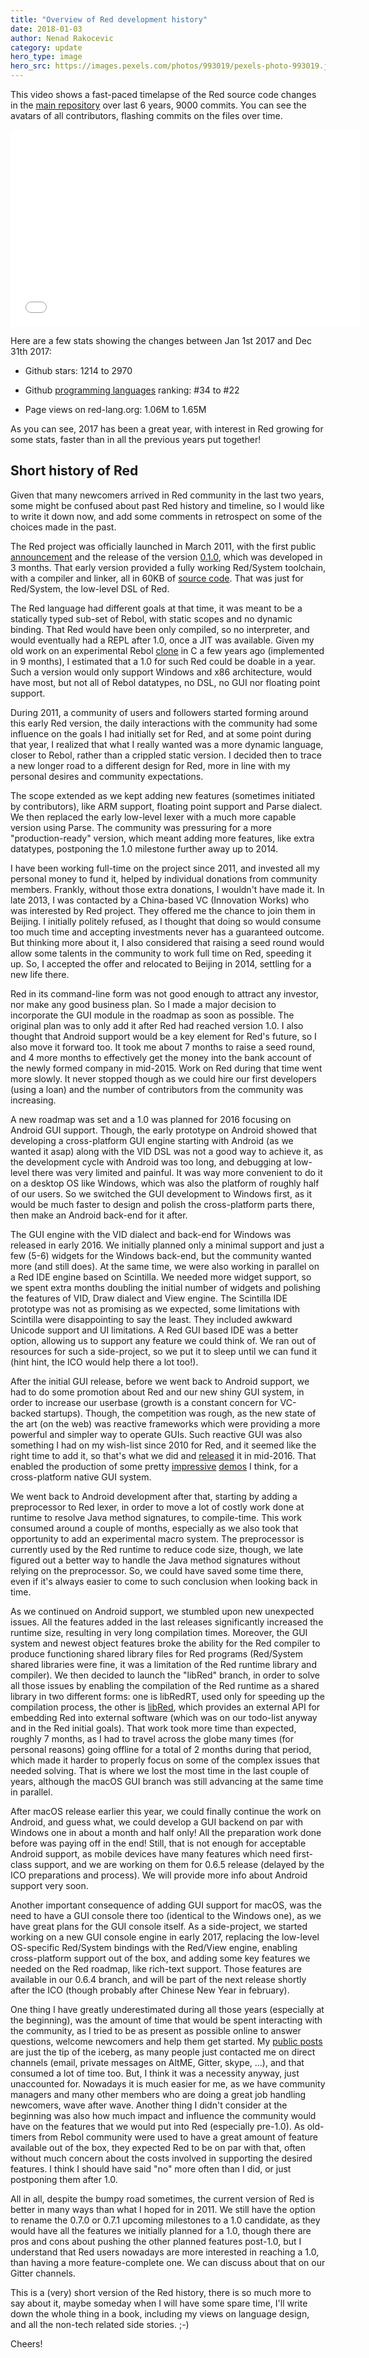 ```yaml
---
title: "Overview of Red development history"
date: 2018-01-03 
author: Nenad Rakocevic
category: update
hero_type: image
hero_src: https://images.pexels.com/photos/993019/pexels-photo-993019.jpeg?auto=compress&cs=tinysrgb&h=650&w=940
---
```


This video shows a fast-paced timelapse of the Red source code changes in the [main repository](https://github.com/red/red) over last 6 years, 9000 commits. You can see the avatars of all contributors, flashing commits on the files over time.

<div align="center">
<iframe allowfullscreen="allowfullscreen" frameborder="0" height="315" src="//www.youtube.com/embed/OdEqMILgDKo" width="560"></iframe>
</div>


Here are a few stats showing the changes between Jan 1st 2017 and Dec 31th 2017:

* Github stars: 1214 to 2970

* Github [programming languages](https://github.com/collections/programming-languages) ranking: #34 to #22

* Page views on red-lang.org: 1.06M to 1.65M

As you can see, 2017 has been a great year, with interest in Red growing for some stats, faster than in all the previous years put together!

## Short history of Red

Given that many newcomers arrived in Red community in the last two years, some might be confused about past Red history and timeline, so I would like to write it down now, and add some comments in retrospect on some of the choices made in the past.

The Red project was officially launched in March 2011, with the first public [announcement](http://www.red-lang.org/2011/02/journey-begins.html) and the release of the version [0.1.0](http://www.red-lang.org/2011/03/taking-redsystem-pill.html), which was developed in 3 months. That early version provided a fully working Red/System toolchain, with a compiler and linker, all in 60KB of [source code](https://github.com/red/red/releases/tag/v0.1.0). That was just for Red/System, the low-level DSL of Red.

The Red language had different goals at that time, it was meant to be a statically typed sub-set of Rebol, with static scopes and no dynamic binding. That Red would have been only compiled, so no interpreter, and would eventually had a REPL after 1.0, once a JIT was available. Given my old work on an experimental Rebol [clone](https://sourceforge.net/projects/r-sharp/) in C a few years ago (implemented in 9 months), I estimated that a 1.0 for such Red could be doable in a year. Such a version would only support Windows and x86 architecture, would have most, but not all of Rebol datatypes, no DSL, no GUI nor floating point support.

During 2011, a community of users and followers started forming around this early Red version, the daily interactions with the community had some influence on the goals I had initially set for Red, and at some point during that year, I realized that what I really wanted was a more dynamic language, closer to Rebol, rather than a crippled static version. I decided then to trace a new longer road to a different design for Red, more in line with my personal desires and community expectations.

The scope extended as we kept adding new features (sometimes initiated by contributors), like ARM support, floating point support and Parse dialect. We then replaced the early low-level lexer with a much more capable version using Parse. The community was pressuring for a more "production-ready" version, which meant adding more features, like extra datatypes, postponing the 1.0 milestone further away up to 2014.

I have been working full-time on the project since 2011, and invested all my personal money to fund it, helped by individual donations from community members. Frankly, without those extra donations, I wouldn't have made it. In late 2013, I was contacted by a China-based VC (Innovation Works) who was interested by Red project. They offered me the chance to join them in Beijing. I initially politely refused, as I thought that doing so would consume too much time and accepting investments never has a guaranteed outcome. But thinking more about it, I also considered that raising a seed round would allow some talents in the community to work full time on Red, speeding it up. So, I accepted the offer and relocated to Beijing in 2014, settling for a new life there.

Red in its command-line form was not good enough to attract any investor, nor make any good business plan. So I made a major decision to incorporate the GUI module in the roadmap as soon as possible. The original plan was to only add it after Red had reached version 1.0. I also thought that Android support would be a key element for Red's future, so I also move it forward too. It took me about 7 months to raise a seed round, and 4 more months to effectively get the money into the bank account of the newly formed company in mid-2015. Work on Red during that time went more slowly. It never stopped though as we could hire our first developers (using a loan) and the number of contributors from the community was increasing.

A new roadmap was set and a 1.0 was planned for 2016 focusing on Android GUI support. Though, the early prototype on Android showed that developing a cross-platform GUI engine starting with Android (as we wanted it asap) along with the VID DSL was not a good way to achieve it, as the development cycle with Android was too long, and debugging at low-level there was very limited and painful. It was way more convenient to do it on a desktop OS like Windows, which was also the platform of roughly half of our users. So we switched the GUI development to Windows first, as it would be much faster to design and polish the cross-platform parts there, then make an Android back-end for it after.

The GUI engine with the VID dialect and back-end for Windows was released in early 2016. We initially planned only a minimal support and just a few (5-6) widgets for the Windows back-end, but the community wanted more (and still does). At the same time, we were also working in parallel on a Red IDE engine based on Scintilla. We needed more widget support, so we spent extra months doubling the initial number of widgets and polishing the features of VID, Draw dialect and View engine. The Scintilla IDE prototype was not as promising as we expected, some limitations with Scintilla were disappointing to say the least. They included awkward Unicode support and UI limitations. A Red GUI based IDE was a better option, allowing us to support any feature we could think of. We ran out of resources for such a side-project, so we put it to sleep until we can fund it (hint hint, the ICO would help there a lot too!).

After the initial GUI release, before we went back to Android support, we had to do some promotion about Red and our new shiny GUI system, in order to increase our userbase  (growth is a constant concern for VC-backed startups). Though, the competition was rough, as the new state of the art (on the web) was reactive frameworks which were providing a more powerful and simpler way to operate GUIs. Such reactive GUI was also something I had on my wish-list since 2010 for Red, and it seemed like the right time to add it, so that's what we did and [released](http://www.red-lang.org/2016/06/061-reactive-programming.html) it in mid-2016. That enabled the production of some pretty [impressive](http://www.red-lang.org/2016/07/native-reactive-spreadsheet-in-17-loc.html) [demos](http://www.red-lang.org/2016/07/eve-style-clock-demo-in-red-livecoded.html) I think, for a cross-platform native GUI system.

We went back to Android development after that, starting by adding a preprocessor to Red lexer, in order to move a lot of costly work done at runtime to resolve Java method signatures, to compile-time. This work consumed around a couple of months, especially as we also took that opportunity to add an experimental macro system. The preprocessor is currently used by the Red runtime to reduce code size, though, we late figured out a better way to handle the Java method signatures  without relying on the preprocessor. So, we could have saved some time there, even if it's always easier to come to such conclusion when looking back in time.

As we continued on Android support, we stumbled upon new unexpected issues. All the features added in the last releases significantly increased the runtime size, resulting in very long compilation times. Moreover, the GUI system and newest object features broke the ability for the Red compiler to produce functioning shared library files for Red programs (Red/System shared libraries were fine, it was a limitation of the Red runtime library and compiler). We then decided to launch the "libRed" branch, in order to solve all those issues by enabling the compilation of the Red runtime as a shared library in two different forms: one is libRedRT, used only for speeding up the compilation process, the other is [libRed](https://doc.red-lang.org/en/libred.html), which provides an external API for embedding Red into external software (which was on our todo-list anyway and in the Red initial goals). That work took more time than expected, roughly 7 months, as I had to travel across the globe many times (for personal reasons) going offline for a total of 2 months during that period, which made it harder to properly focus on some of the complex issues that needed solving. That is where we lost the most time in the last couple of years, although the macOS GUI branch was still advancing at the same time in parallel.

After macOS release earlier this year, we could finally continue the work on Android, and guess what, we could develop a GUI backend on par with Windows one in about a month and half only! All the preparation work done before was paying off in the end! Still, that is not enough for acceptable Android support, as mobile devices have many features which need first-class support, and we are working on them for 0.6.5 release (delayed by the ICO preparations and process). We will provide more info about Android support very soon.

Another important consequence of adding GUI support for macOS, was the need to have a GUI console there too (identical to the Windows one), as we have great plans for the GUI console itself. As a side-project, we started working on a new GUI console engine in early 2017, replacing the low-level OS-specific Red/System bindings with the Red/View engine, enabling cross-platform support out of the box, and adding some key features we needed on the Red roadmap, like rich-text support. Those features are available in our 0.6.4 branch, and will be part of the next release shortly after the ICO (though probably after Chinese New Year in february).

One thing I have greatly underestimated during all those years (especially at the beginning), was the amount of time that would be spent interacting with the community, as I tried to be as present as possible online to answer questions, welcome newcomers and help them get started. My [public posts](http://red.qyz.cz/stats/#top20) are just the tip of the iceberg, as many people just contacted me on direct channels (email, private messages on AltME, Gitter, skype, ...), and that consumed a lot of time too. But, I think it was a necessity anyway, just unaccounted for. Nowadays it is much easier for me, as we have community managers and many other members who are doing a great job handling newcomers, wave after wave. Another thing I didn't consider at the beginning was also how much impact and influence the community would have on the features that we would put into Red (especially pre-1.0). As old-timers from Rebol community were used to have a great amount of feature available out of the box, they expected Red to be on par with that, often without much concern about the costs involved in supporting the desired features. I think I should have said "no" more often than I did, or just postponing them after 1.0.

All in all, despite the bumpy road sometimes, the current version of Red is better in many ways than what I hoped for in 2011. We still have the option to rename the 0.7.0 or 0.7.1 upcoming milestones to a 1.0 candidate, as they would have all the features we initially planned for a 1.0, though there are pros and cons about pushing the other planned features post-1.0, but I understand that Red users nowadays are more interested in reaching a 1.0, than having a more feature-complete one. We can discuss about that on our Gitter channels.

This is a (very) short version of the Red history, there is so much more to say about it, maybe someday when I will have some spare time, I'll write down the whole thing in a book, including my views on language design, and all the non-tech related side stories. ;-)

Cheers! 
